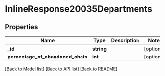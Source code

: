 # InlineResponse20035Departments

## Properties
Name | Type | Description | Notes
------------ | ------------- | ------------- | -------------
**_id** | **string** |  | [optional] 
**percentage_of_abandoned_chats** | **int** |  | [optional] 

[[Back to Model list]](../../README.md#documentation-for-models) [[Back to API list]](../../README.md#documentation-for-api-endpoints) [[Back to README]](../../README.md)

